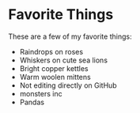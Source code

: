# Favorite Things

These are a few of my favorite things:

- Raindrops on roses
- Whiskers on cute sea lions
- Bright copper kettles
- Warm woolen mittens
- Not editing directly on GitHub
- monsters inc
- Pandas
